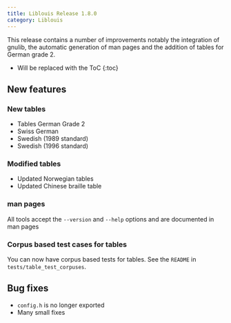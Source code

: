 ```yaml
---
title: Liblouis Release 1.8.0
category: Liblouis
---
```

This release contains a number of improvements notably the integration of gnulib, the automatic generation of man pages and the addition of tables for German grade 2.

* Will be replaced with the ToC
{:toc}

## New features

### New tables
* Tables German Grade 2
* Swiss German
* Swedish (1989 standard)
* Swedish (1996 standard)

### Modified tables
* Updated Norwegian tables
* Updated Chinese braille table

### man pages

All tools accept the `--version` and `--help` options and are documented in man pages

### Corpus based test cases for tables

You can now have corpus based tests for tables. See the `README` in `tests/table_test_corpuses`.

## Bug fixes
* `config.h` is no longer exported
* Many small fixes

